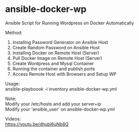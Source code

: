 # ansible-docker-wp
Ansible Script for Running Wordpress on Docker Automatically

Method: <br />
1. Installing Password Generator on Ansible Host
2. Create Random Password on Ansible Host
3. Installing Docker on Remote Host (Server)
4. Pull Docker Image on Remote Host (Server)
5. Create Wordpress and Mysql Container
6. Running the container and publish ports
7. Access Remote Host with Browsers and Setup WP

Usage: <br />
ansible-playboook -i inventory ansible-docker-wp.yml

Note: <br />
Modify your /etc/hosts and add your server+ip <br />
Modify your 'ansible_user' on ansible-docker-wp.yml 

Videos: <br />
https://youtu.be/dhubl6uNb8Q

